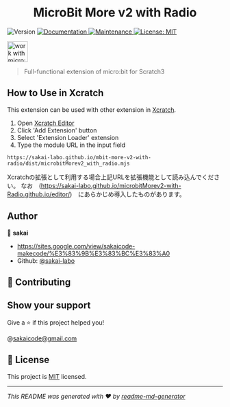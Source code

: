 <h1 align="center">MicroBit More v2 with Radio</h1>
<p>
  <img alt="Version" src="https://img.shields.io/badge/version-0.2.4-blue.svg?cacheSeconds=2592000" />
  <a href="https://microbit-more.github.io/mbit-more-v2" target="_blank">
    <img alt="Documentation" src="https://img.shields.io/badge/documentation-yes-brightgreen.svg" />
  </a>
  <a href="https://github.com/microbit-more/mbit-more-v2/graphs/commit-activity" target="_blank">
    <img alt="Maintenance" src="https://img.shields.io/badge/Maintained%3F-yes-green.svg" />
  </a>
  <a href="https://github.com/microbit-more/mbit-more-v2/blob/master/LICENSE" target="_blank">
    <img alt="License: MIT" src="https://img.shields.io/github/license/microbit-more/mbit-more-v2" />
  </a>
</p>
<p>
  <img alt="work with micro:bit v1 and v2" src="https://cdn.sanity.io/images/ajwvhvgo/production/17d9277789c6f781092ee9c2f6993b0457c6ce94-1454x421.png" height="48">
</p>

> Full-functional extension of micro:bit for Scratch3


## How to Use in Xcratch 

This extension can be used with other extension in [Xcratch](https://xcratch.github.io/). 
1. Open [Xcratch Editor](https://xcratch.github.io/editor)
2. Click 'Add Extension' button
3. Select 'Extension Loader' extension
4. Type the module URL in the input field 
```
https://sakai-labo.github.io/mbit-more-v2-with-radio/dist/microbitMorev2_with_radio.mjs
```

Xcratchの拡張として利用する場合上記URLを拡張機能として読み込んでください。
なお　(https://sakai-labo.github.io/microbitMorev2-with-Radio.github.io/editor/)　にあらかじめ導入したものがあります。

## Author

👤 **sakai**

* https://sites.google.com/view/sakaicode-makecode/%E3%83%9B%E3%83%BC%E3%83%A0
* Github: [@sakai-labo](https://github.com/sakai-labo)

## 🤝 Contributing



## Show your support

Give a ⭐️ if this project helped you!

@sakaicode@gmail.com
## 📝 License

This project is [MIT](https://github.com/microbit-more/mbit-more-v2/blob/master/LICENSE) licensed.

***
_This README was generated with ❤️ by [readme-md-generator](https://github.com/kefranabg/readme-md-generator)_